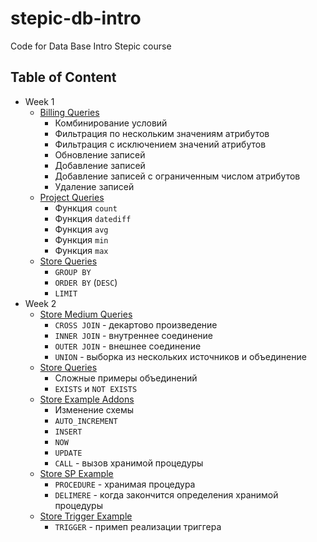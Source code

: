 # stepic-db-intro

Code for Data Base Intro Stepic course

## Table of Content

- Week 1
    - [Billing Queries](week_1/billing_queries.sql)
        - Комбинирование условий
        - Фильтрация по нескольким значениям атрибутов
        - Фильтрация с исключением значений атрибутов
        - Обновление записей
        - Добавление записей
        - Добавление записей с ограниченным числом атрибутов
        - Удаление записей
    - [Project Queries](week_1/project_queries.sql)
        - Функция `count`
        - Функция `datediff`
        - Функция `avg`
        - Функция `min`
        - Функция `max`
    - [Store Queries](week_1/store_queries.sql)
        - `GROUP BY`
        - `ORDER BY` (`DESC`)
        - `LIMIT`
- Week 2
    - [Store Medium Queries](week_2/store_medium_queries.sql)
        - `CROSS JOIN` - декартово произведение
        - `INNER JOIN` - внутреннее соединение
        - `OUTER JOIN` - внешнее соединение
        - `UNION` - выборка из нескольких источников и объединение
    - [Store Queries](week_2/store_queries.sql)
        - Сложные примеры объединений
        - `EXISTS` и `NOT EXISTS`
    - [Store Example Addons](week2/store-examples-addons.sql)
        - Изменение схемы
        - `AUTO_INCREMENT`
        - `INSERT`
        - `NOW`
        - `UPDATE`
        - `CALL` - вызов хранимой процедуры
    - [Store SP Example](week2/store-sp-example.sql)
        - `PROCEDURE` - хранимая процедура
        - `DELIMERE` - когда закончится определения хранимой процедуры
    - [Store Trigger Example](week2/store-trigger-example.sql)
        - `TRIGGER` - примеп реализации триггера
